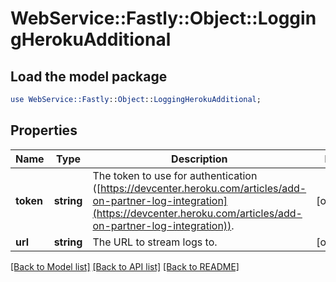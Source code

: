 # WebService::Fastly::Object::LoggingHerokuAdditional

## Load the model package
```perl
use WebService::Fastly::Object::LoggingHerokuAdditional;
```

## Properties
Name | Type | Description | Notes
------------ | ------------- | ------------- | -------------
**token** | **string** | The token to use for authentication ([https://devcenter.heroku.com/articles/add-on-partner-log-integration](https://devcenter.heroku.com/articles/add-on-partner-log-integration)). | [optional] 
**url** | **string** | The URL to stream logs to. | [optional] 

[[Back to Model list]](../README.md#documentation-for-models) [[Back to API list]](../README.md#documentation-for-api-endpoints) [[Back to README]](../README.md)


